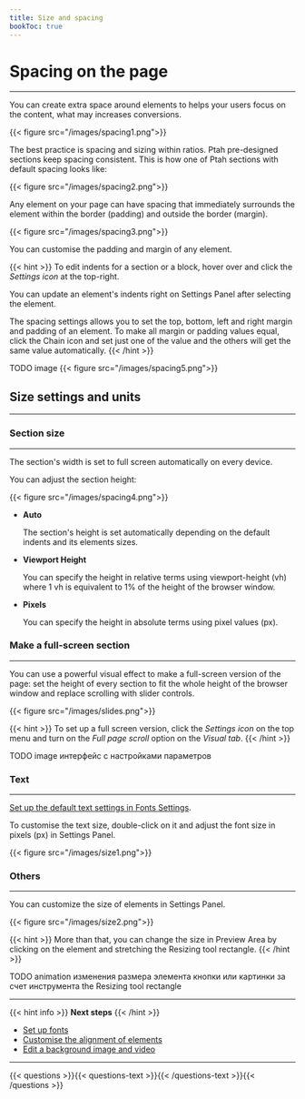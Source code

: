 ```yaml
---
title: Size and spacing
bookToc: true
---
```


# Spacing on the page
***

You can create extra space around elements to helps your users focus on the content, what may increases conversions.

{{< figure src="/images/spacing1.png">}}

The best practice is spacing and sizing within ratios. Ptah pre-designed sections keep spacing consistent. 
This is how one of Ptah sections with default spacing looks like: 

{{< figure src="/images/spacing2.png">}}

Any element on your page can have spacing that immediately surrounds the element within the border (padding) and outside the border (margin).

{{< figure src="/images/spacing3.png">}}

You can customise the padding and margin of any element. 

{{< hint >}}
To edit indents for a section or a block, hover over and click the *Settings icon* at the top-right.

You can update an element's indents right on Settings Panel after selecting the element.

The spacing settings allows you to set the top, bottom, left and right margin and padding of an element. 
To make all margin or padding values equal, click the Chain icon and set just one of the value and the others will get the same value automatically.
{{< /hint >}}

TODO image
{{< figure src="/images/spacing5.png">}}

## Size settings and units
***

### Section size
***

The section's width is set to full screen automatically on every device.

You can adjust the section height:

{{< figure src="/images/spacing4.png">}}

- **Auto**
    
    The section's height is set automatically depending on the default indents and its elements sizes.
    
- **Viewport Height**
    
    You can specify the height in relative terms using viewport-height (vh) 
    where 1 vh is equivalent to 1% of the height of the browser window.
    
- **Pixels**
    
    You can specify the height in absolute terms using pixel values (px).

### Make a full-screen section
***

You can use a powerful visual effect to make a full-screen version of the page: set the height of every section to fit the whole height of the browser window and replace scrolling with slider controls.

{{< figure src="/images/slides.png">}}

{{< hint >}}
To set up a full screen version, click the *Settings icon* on the top menu and turn on the *Full page scroll* option on the *Visual tab*.
{{< /hint >}}

TODO image интерфейс с настройками параметров

### Text
***

[Set up the default text settings in Fonts Settings](TODO).

To customise the text size, double-click on it and adjust the font size in pixels (px) in Settings Panel.

{{< figure src="/images/size1.png">}}

### Others
***

You can customize the size of elements in Settings Panel.

{{< figure src="/images/size2.png">}}

{{< hint >}}
More than that, you can change the size in Preview Area by clicking on the element and stretching the Resizing tool rectangle.
{{< /hint >}}

TODO animation изменения размера элемента кнопки или картинки за счет инструмента the Resizing tool rectangle

***

{{< hint info >}}
**Next steps**
{{< /hint >}}

- [Set up fonts](/docs/fonts/)
- [Customise the alignment of elements](/docs/align/)
- [Edit a background image and video](/docs/background/)

***

{{< questions >}}{{< questions-text >}}{{< /questions-text >}}{{< /questions >}}